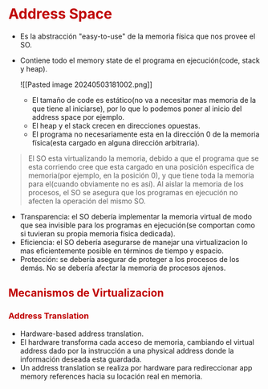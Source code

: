 # <span style="color:#c00000">Address Space</span> 
- Es la abstracción "easy-to-use" de la memoria física que nos provee el SO.
- Contiene todo el memory state de el programa en ejecución(code, stack y heap). 

	![[Pasted image 20240503181002.png]]
	- El tamaño de code es estático(no va a necesitar mas memoria de la que tiene al iniciarse), por lo que lo podemos poner al inicio del address space por ejemplo.
	- El heap y el stack crecen en direcciones opuestas.
	- El programa no necesariamente esta en la dirección 0 de la memoria física(esta cargado en alguna dirección arbitraria).

> El SO esta virtualizando la memoria, debido a que el programa que se esta corriendo cree que esta cargado en una posición especifica de memoria(por ejemplo, en la posición 0), y que tiene toda la memoria para el(cuando obviamente no es así).
> Al aislar la memoria de los procesos, el SO se asegura que los programas en ejecución no afecten la operación del mismo SO.

- Transparencia: el SO debería implementar la memoria virtual de modo que sea invisible para los programas en ejecución(se comportan como si tuvieran su propia memoria física dedicada).
- Eficiencia: el SO debería asegurarse de manejar una virtualizacion lo mas eficientemente posible en términos de tiempo y espacio.
- Protección: se debería asegurar de proteger a los procesos de los demás. No se debería afectar la memoria de procesos ajenos.

## <span style="color:#c00000">Mecanismos de Virtualizacion</span> 
### <span style="color:#c00000">Address Translation</span> 
- Hardware-based address translation.
- El hardware transforma cada acceso de memoria, cambiando el virtual address dado por la instrucción a una physical address donde la información deseada esta guardada.
- Un address translation se realiza por hardware para redireccionar app memory references hacia su locación real en memoria.